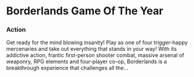 # Borderlands Game Of The Year

### Action

Get ready for the mind blowing insanity! Play as one of four trigger-happy mercenaries and take out everything that stands in your way! With its addictive action, frantic first-person shooter combat, massive arsenal of weaponry, RPG elements and four-player co-op, Borderlands is a breakthrough experience that challenges all the...